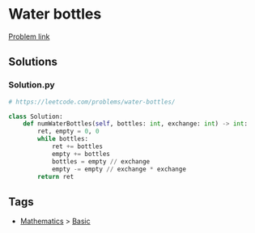 # Water bottles

[Problem link](https://leetcode.com/problems/water-bottles/)

## Solutions


### Solution.py
```py
# https://leetcode.com/problems/water-bottles/

class Solution:
    def numWaterBottles(self, bottles: int, exchange: int) -> int:
        ret, empty = 0, 0
        while bottles:
            ret += bottles
            empty += bottles
            bottles = empty // exchange
            empty -= empty // exchange * exchange
        return ret
```
## Tags

* [Mathematics](/README.md#Mathematics) > [Basic](/README.md#Mathematics-Basic)

